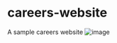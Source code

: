 # careers-website
A sample careers website
![image](https://github.com/eshanpandey/careers-website/assets/56771531/0c9836ad-8363-48a0-9e5b-432898eb9403)
